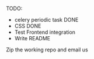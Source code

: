 TODO:
- celery periodic task        DONE
- CSS                         DONE
- Test Frontend integration
- Write README


Zip the working repo and email us

